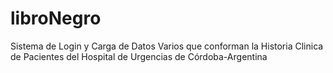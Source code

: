 # libroNegro
Sistema de Login y Carga de Datos Varios que conforman la Historia Clinica de Pacientes del Hospital de Urgencias de Córdoba-Argentina
